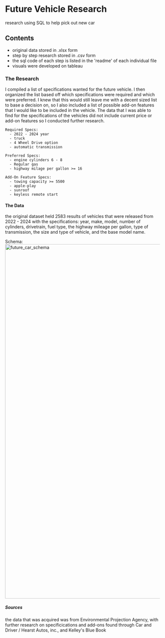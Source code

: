 # Future Vehicle Research
research using SQL to help pick out new car

## Contents
- original data stored in .xlsx form
- step by step research stored in .csv form
- the sql code of each step is listed in the 'readme' of each individual file
- visuals were developed on tableau

### The Research
I compiled a list of specifications wanted for the future vehicle. I then organized the list based off which specifications were required and which were preferred. I knew that this would still leave me with a decent sized list to base a decision on, so I also included a list of possible add-on features that I would like to be included in the vehicle. The data that I was able to find for the specifications of the vehicles did not include current price or add-on features so I conducted further research.
```
Required Specs:
  - 2022 - 2024 year
  - truck
  - 4 Wheel Drive option
  - automatic transmission
```
  
```
Preferred Specs:
  - engine cylinders 6 - 8
  - Regular gas
  - highway milage per gallon >= 16
```

```
Add-On Feature Specs:
  - towing capacity >= 5500
  - apple-play
  - sunroof
  - keyless remote start
```
#### The Data
  the original dataset held 2583 results of vehicles that were released from 2022 - 2024 with the specifications: year, make, model, number of cylinders, drivetrain, fuel type, the highway mileage per gallon, type of transmission, the size and type of vehicle, and the base model name.


Schema:
<img width="1150" alt="future_car_schema" src="https://github.com/user-attachments/assets/c41c7327-7bae-49c0-8e52-467a5f240bcb">



##### Sources
  the data that was acquired was from Environmental Projection Agency, with further research on specificications and add-ons found through Car and Driver / Hearst Autos, inc., and Kelley's Blue Book
